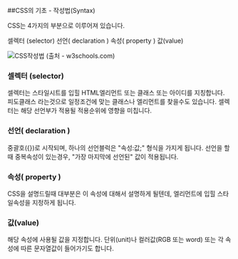 ##CSS의 기초 - 작성법(Syntax)

CSS는 4가지의 부분으로 이루어져 있습니다.

셀렉터 (selector)
선언( declaration )
속성( property )
값(value)

![CSS작성법](https://www.evernote.com/shard/s62/res/0a7ab70f-4bbc-46f9-9a33-78ff2e7b40d1)
(출처 - w3schools.com)


### 셀렉터 (selector)

셀렉터는 스타일시트를 입힐 HTML엘리먼트 또는 클래스 또는 아이디를 지칭합니다.
피도클래스 라는것으로 일정조건에 맞는 클래스나 엘리먼트를 찾을수도 있습니다.
셀렉터는 해당 선언부가 적용될 적용순위에 영향을 미칩니다.

### 선언( declaration )
중괄호({})로 시작되며, 하나의 선언블럭은 "속성:값;" 형식을 가지게 됩니다.
선언을 할때 중복속성이 있는경우, "가장 마지막에 선언된" 값이 적용됩니다.

### 속성( property )
CSS을 설명드릴때 대부분은 이 속성에 대해서 설명하게 될텐데,
엘리먼트에 입힐 스타일속성을 지정하게 됩니다.

### 값(value)
해당 속성에 사용될 값을 지정합니다.
단위(unit)나 컬러값(RGB 또는 word) 또는 각 속성에 따른 문자열값이 들어가기도 합니다.